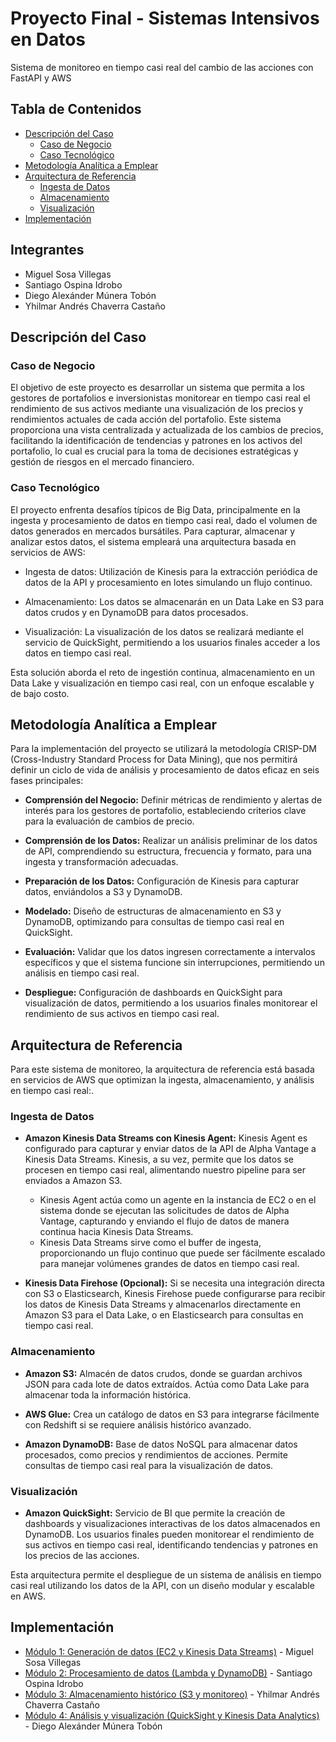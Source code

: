 # Proyecto Final - Sistemas Intensivos en Datos <!-- omit in toc -->

Sistema de monitoreo en tiempo casi real del cambio de las acciones con FastAPI y AWS

## Tabla de Contenidos <!-- omit in toc -->

- [Descripción del Caso](#descripción-del-caso)
  - [Caso de Negocio](#caso-de-negocio)
  - [Caso Tecnológico](#caso-tecnológico)
- [Metodología Analítica a Emplear](#metodología-analítica-a-emplear)
- [Arquitectura de Referencia](#arquitectura-de-referencia)
  - [Ingesta de Datos](#ingesta-de-datos)
  - [Almacenamiento](#almacenamiento)
  - [Visualización](#visualización)
- [Implementación](#implementación)

## Integrantes <!-- omit in toc -->

- Miguel Sosa Villegas
- Santiago Ospina Idrobo
- Diego Alexánder Múnera Tobón
- Yhilmar Andrés Chaverra Castaño

## Descripción del Caso

### Caso de Negocio

El objetivo de este proyecto es desarrollar un sistema que permita a los gestores de portafolios e inversionistas monitorear en tiempo casi real el rendimiento de sus activos mediante una visualización de los precios y rendimientos actuales de cada acción del portafolio. Este sistema proporciona una vista centralizada y actualizada de los cambios de precios, facilitando la identificación de tendencias y patrones en los activos del portafolio, lo cual es crucial para la toma de decisiones estratégicas y gestión de riesgos en el mercado financiero.

### Caso Tecnológico

El proyecto enfrenta desafíos típicos de Big Data, principalmente en la ingesta y procesamiento de datos en tiempo casi real, dado el volumen de datos generados en mercados bursátiles. Para capturar, almacenar y analizar estos datos, el sistema empleará una arquitectura basada en servicios de AWS:

- Ingesta de datos: Utilización de Kinesis para la extracción periódica de datos de la API y procesamiento en lotes simulando un flujo continuo.

- Almacenamiento: Los datos se almacenarán en un Data Lake en S3 para datos crudos y en DynamoDB para datos procesados.

- Visualización: La visualización de los datos se realizará mediante el servicio de QuickSight, permitiendo a los usuarios finales acceder a los datos en tiempo casi real.

Esta solución aborda el reto de ingestión continua, almacenamiento en un Data Lake y visualización en tiempo casi real, con un enfoque escalable y de bajo costo.

## Metodología Analítica a Emplear

Para la implementación del proyecto se utilizará la metodología CRISP-DM (Cross-Industry Standard Process for Data Mining), que nos permitirá definir un ciclo de vida de análisis y procesamiento de datos eficaz en seis fases principales:

- **Comprensión del Negocio:** Definir métricas de rendimiento y alertas de interés para los gestores de portafolio, estableciendo criterios clave para la evaluación de cambios de precio.

- **Comprensión de los Datos:** Realizar un análisis preliminar de los datos de API, comprendiendo su estructura, frecuencia y formato, para una ingesta y transformación adecuadas.

- **Preparación de los Datos:** Configuración de Kinesis para capturar datos, enviándolos a S3 y DynamoDB.

- **Modelado:** Diseño de estructuras de almacenamiento en S3 y DynamoDB, optimizando para consultas de tiempo casi real en QuickSight.

- **Evaluación:** Validar que los datos ingresen correctamente a intervalos específicos y que el sistema funcione sin interrupciones, permitiendo un análisis en tiempo casi real.

- **Despliegue:** Configuración de dashboards en QuickSight para visualización de datos, permitiendo a los usuarios finales monitorear el rendimiento de sus activos en tiempo casi real.

## Arquitectura de Referencia

Para este sistema de monitoreo, la arquitectura de referencia está basada en servicios de AWS que optimizan la ingesta, almacenamiento, y análisis en tiempo casi real:.

### Ingesta de Datos

- **Amazon Kinesis Data Streams con Kinesis Agent:** Kinesis Agent es configurado para capturar y enviar datos de la API de Alpha Vantage a Kinesis Data Streams. Kinesis, a su vez, permite que los datos se procesen en tiempo casi real, alimentando nuestro pipeline para ser enviados a Amazon S3.

  - Kinesis Agent actúa como un agente en la instancia de EC2 o en el sistema donde se ejecutan las solicitudes de datos de Alpha Vantage, capturando y enviando el flujo de datos de manera continua hacia Kinesis Data Streams.
  - Kinesis Data Streams sirve como el buffer de ingesta, proporcionando un flujo continuo que puede ser fácilmente escalado para manejar volúmenes grandes de datos en tiempo casi real.

- **Kinesis Data Firehose (Opcional):** Si se necesita una integración directa con S3 o Elasticsearch, Kinesis Firehose puede configurarse para recibir los datos de Kinesis Data Streams y almacenarlos directamente en Amazon S3 para el Data Lake, o en Elasticsearch para consultas en tiempo casi real.

### Almacenamiento

- **Amazon S3:** Almacén de datos crudos, donde se guardan archivos JSON para cada lote de datos extraídos. Actúa como Data Lake para almacenar toda la información histórica.

- **AWS Glue:** Crea un catálogo de datos en S3 para integrarse fácilmente con Redshift si se requiere análisis histórico avanzado.

- **Amazon DynamoDB:** Base de datos NoSQL para almacenar datos procesados, como precios y rendimientos de acciones. Permite consultas de tiempo casi real para la visualización de datos.

### Visualización

- **Amazon QuickSight:** Servicio de BI que permite la creación de dashboards y visualizaciones interactivas de los datos almacenados en DynamoDB. Los usuarios finales pueden monitorear el rendimiento de sus activos en tiempo casi real, identificando tendencias y patrones en los precios de las acciones.

Esta arquitectura permite el despliegue de un sistema de análisis en tiempo casi real utilizando los datos de la API, con un diseño modular y escalable en AWS.

## Implementación

- [Módulo 1: Generación de datos (EC2 y Kinesis Data Streams)](https://github.com/msosav/st1630-proyecto/tree/main/M%C3%B3dulo%201) - Miguel Sosa Villegas
- [Módulo 2: Procesamiento de datos (Lambda y DynamoDB)]() - Santiago Ospina Idrobo
- [Módulo 3: Almacenamiento histórico (S3 y monitoreo)]() - Yhilmar Andrés Chaverra Castaño
- [Módulo 4: Análisis y visualización (QuickSight y Kinesis Data Analytics)]() - Diego Alexánder Múnera Tobón
